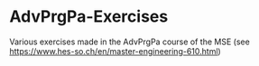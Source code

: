 # AdvPrgPa-Exercises
Various exercises made in the AdvPrgPa course of the MSE (see https://www.hes-so.ch/en/master-engineering-610.html) 
